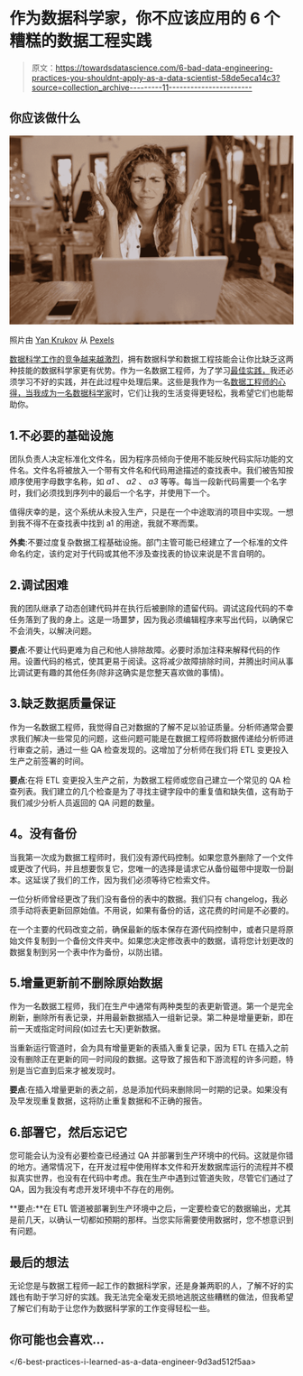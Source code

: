 # 作为数据科学家，你不应该应用的 6 个糟糕的数据工程实践

> 原文：<https://towardsdatascience.com/6-bad-data-engineering-practices-you-shouldnt-apply-as-a-data-scientist-58de5eca14c3?source=collection_archive---------11----------------------->

## 你应该做什么

![](img/454478f198d98ef9471d3fde848f3964.png)

照片由 [Yan Krukov](https://www.pexels.com/@yankrukov?utm_content=attributionCopyText&utm_medium=referral&utm_source=pexels) 从 [Pexels](https://www.pexels.com/photo/photo-of-woman-showing-frustrations-on-her-face-4458420/?utm_content=attributionCopyText&utm_medium=referral&utm_source=pexels)

[数据科学工作的竞争越来越激烈](https://www.kdnuggets.com/2020/10/getting-data-science-job-harder.html)，拥有数据科学和数据工程技能会让你比缺乏这两种技能的数据科学家更有优势。作为一名数据工程师，为了学习[最佳实践，](https://medium.com/p/9d3ad512f5aa?source=post_stats_page-------------------------------------)我还必须学习不好的实践，并在此过程中处理后果。这些是我作为一名[数据工程师的心得，当我成为一名数据科学家](/my-unbelievable-move-from-data-engineer-to-data-scientist-without-any-prior-experience-6f76614fe340)时，它们让我的生活变得更轻松，我希望它们也能帮助你。

## 1.不必要的基础设施

团队负责人决定标准化文件名，因为程序员倾向于使用不能反映代码实际功能的文件名。文件名将被放入一个带有文件名和代码用途描述的查找表中。我们被告知按顺序使用字母数字名称，如 *a1* 、 *a2* 、 *a3* 等等。每当一段新代码需要一个名字时，我们必须找到序列中的最后一个名字，并使用下一个。

值得庆幸的是，这个系统从未投入生产，只是在一个中途取消的项目中实现。一想到我不得不在查找表中找到 a1 的用途，我就不寒而栗。

**外卖**:不要过度复杂数据工程基础设施。部门主管可能已经建立了一个标准的文件命名约定，该约定对于代码或其他不涉及查找表的协议来说是不言自明的。

## 2.调试困难

我的团队继承了动态创建代码并在执行后被删除的遗留代码。调试这段代码的不幸任务落到了我的身上。这是一场噩梦，因为我必须编辑程序来写出代码，以确保它不会消失，以解决问题。

**要点**:不要让代码更难为自己和他人排除故障。必要时添加注释来解释代码的作用。设置代码的格式，使其更易于阅读。这将减少故障排除时间，并腾出时间从事比调试更有趣的其他任务(除非这确实是您整天喜欢做的事情)。

## 3.缺乏数据质量保证

作为一名数据工程师，我觉得自己对数据的了解不足以验证质量。分析师通常会要求我们解决一些常见的问题，这些问题可能是在数据工程师将数据传递给分析师进行审查之前，通过一些 QA 检查发现的。这增加了分析师在我们将 ETL 变更投入生产之前签署的时间。

**要点**:在将 ETL 变更投入生产之前，为数据工程师或您自己建立一个常见的 QA 检查列表。我们建立的几个检查是为了寻找主键字段中的重复值和缺失值，这有助于我们减少分析人员返回的 QA 问题的数量。

## **4。没有备份**

当我第一次成为数据工程师时，我们没有源代码控制。如果您意外删除了一个文件或更改了代码，并且想要恢复它，您唯一的选择是请求它从备份磁带中提取一份副本。这延误了我们的工作，因为我们必须等待它检索文件。

一位分析师曾经更改了我们没有备份的表中的数据。我们只有 changelog，我必须手动将表更新回原始值。不用说，如果有备份的话，这花费的时间是不必要的。

在一个主要的代码改变之前，确保最新的版本保存在源代码控制中，或者只是将原始文件复制到一个备份文件夹中。如果您决定修改表中的数据，请将您计划更改的数据复制到另一个表中作为备份，以防出错。

## 5.增量更新前不删除原始数据

作为一名数据工程师，我们在生产中通常有两种类型的表更新管道。第一个是完全刷新，删除所有表记录，并用最新数据插入一组新记录。第二种是增量更新，即在前一天或指定时间段(如过去七天)更新数据。

当重新运行管道时，会为具有增量更新的表插入重复记录，因为 ETL 在插入之前没有删除正在更新的同一时间段的数据。这导致了报告和下游流程的许多问题，特别是当它直到后来才被发现时。

**要点**:在插入增量更新的表之前，总是添加代码来删除同一时期的记录。如果没有及早发现重复数据，这将防止重复数据和不正确的报告。

## 6.部署它，然后忘记它

您可能会认为没有必要检查已经通过 QA 并部署到生产环境中的代码。这就是你错的地方。通常情况下，在开发过程中使用样本文件和开发数据库运行的流程并不模拟真实世界，也没有在代码中考虑。我在生产中遇到过管道失败，尽管它们通过了 QA，因为我没有考虑开发环境中不存在的用例。

**要点:**在 ETL 管道被部署到生产环境中之后，一定要检查它的数据输出，尤其是前几天，以确认一切都如预期的那样。当您实际需要使用数据时，您不想意识到有问题。

## 最后的想法

无论您是与数据工程师一起工作的数据科学家，还是身兼两职的人，了解不好的实践也有助于学习好的实践。我无法完全毫发无损地逃脱这些糟糕的做法，但我希望了解它们有助于让您作为数据科学家的工作变得轻松一些。

## 你可能也会喜欢…

</6-best-practices-i-learned-as-a-data-engineer-9d3ad512f5aa>  </how-to-troubleshoot-etl-issues-like-a-data-engineer-d761f7d361d4>  </how-to-troubleshoot-an-abnormal-kpi-change-b9eb0c3d46a1> 